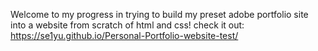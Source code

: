 Welcome to my progress in trying to build my preset adobe portfolio site into a website from scratch of html and css!
check it out: https://se1yu.github.io/Personal-Portfolio-website-test/
